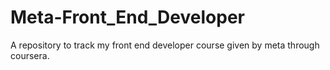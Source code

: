 # Meta-Front_End_Developer
A repository to track my front end developer course given by meta through coursera.
